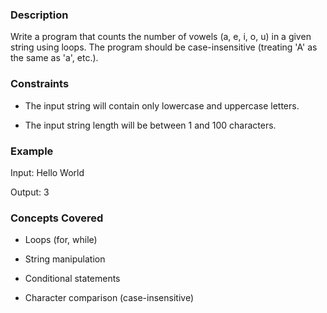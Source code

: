 ### Description
Write a program that counts the number of vowels (a, e, i, o, u) in a given string using loops.  The program should be case-insensitive (treating 'A' as the same as 'a', etc.).

### Constraints
- The input string will contain only lowercase and uppercase letters.
- The input string length will be between 1 and 100 characters.

### Example
Input:  Hello World
Output: 3

### Concepts Covered
* Loops (for, while)
* String manipulation
* Conditional statements
* Character comparison (case-insensitive)
